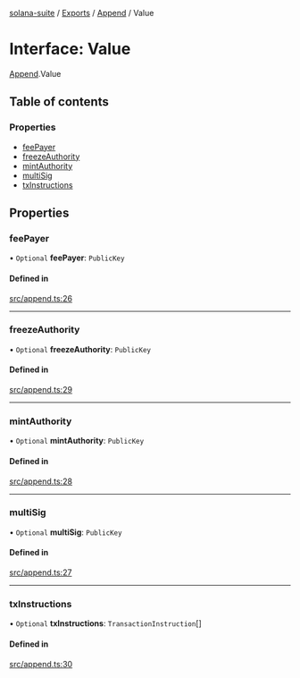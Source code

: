 [solana-suite](../README.md) / [Exports](../modules.md) / [Append](../modules/Append.md) / Value

# Interface: Value

[Append](../modules/Append.md).Value

## Table of contents

### Properties

- [feePayer](Append.Value.md#feepayer)
- [freezeAuthority](Append.Value.md#freezeauthority)
- [mintAuthority](Append.Value.md#mintauthority)
- [multiSig](Append.Value.md#multisig)
- [txInstructions](Append.Value.md#txinstructions)

## Properties

### feePayer

• `Optional` **feePayer**: `PublicKey`

#### Defined in

[src/append.ts:26](https://github.com/fukaoi/solana-suite/blob/d1cae4f/src/append.ts#L26)

___

### freezeAuthority

• `Optional` **freezeAuthority**: `PublicKey`

#### Defined in

[src/append.ts:29](https://github.com/fukaoi/solana-suite/blob/d1cae4f/src/append.ts#L29)

___

### mintAuthority

• `Optional` **mintAuthority**: `PublicKey`

#### Defined in

[src/append.ts:28](https://github.com/fukaoi/solana-suite/blob/d1cae4f/src/append.ts#L28)

___

### multiSig

• `Optional` **multiSig**: `PublicKey`

#### Defined in

[src/append.ts:27](https://github.com/fukaoi/solana-suite/blob/d1cae4f/src/append.ts#L27)

___

### txInstructions

• `Optional` **txInstructions**: `TransactionInstruction`[]

#### Defined in

[src/append.ts:30](https://github.com/fukaoi/solana-suite/blob/d1cae4f/src/append.ts#L30)
